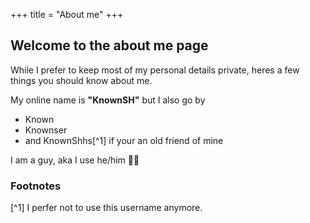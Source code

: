 +++
title = "About me"
+++

## Welcome to the about me page 

While I prefer to keep most of my personal details private, heres a few things you should know about me.

My online name is **"KnownSH"** but I also go by
- Known
- Knownser
- and KnownShhs[^1] if your an old friend of mine

I am a guy, aka I use he/him 🤷‍♂️


### Footnotes
[^1] I perfer not to use this username anymore.